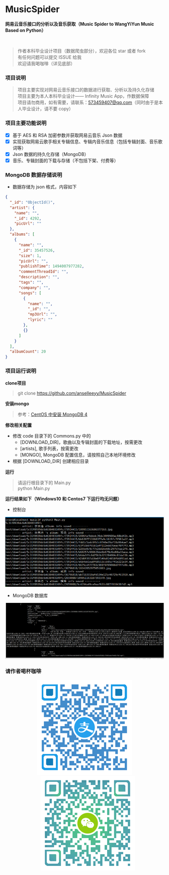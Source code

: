 # MusicSpider

**网易云音乐接口的分析以及音乐获取（Music Spider to WangYiYun Music Based on Python）**

<p align="center">
    <img src="https://img.shields.io/github/license/mashape/apistatus.svg" alt="" />
    <img src="https://img.shields.io/badge/Author-AnselLee-orange.svg" alt="" style="padding-left: 5px" />
    <img src="https://img.shields.io/badge/version-1.0-brightgreen.svg" alt="" style="padding-left: 5px" />
    <img src="https://img.shields.io/github/stars/anselleeyy/MusicSpider.svg?style=social&label=Stars" alt="" style="padding-left: 5px" />
    <img src="https://img.shields.io/github/forks/anselleeyy/MusicSpider.svg?style=social&label=Fork" alt="" style="padding-left: 5px" />
</p>

> 作者本科毕业设计项目（数据爬虫部分），欢迎各位 star 或者 fork  
> 有任何问题可以提交 ISSUE 给我  
> 欢迎请我喝咖啡（详见底部）

### 项目说明

> 项目主要实现对网易云音乐接口的数据进行获取、分析以及持久化存储  
> 项目主要为本人本科毕业设计—— Infinity Music App，作数据保障  
> 项目请勿商用，如有需要，请联系：573459407@qq.com（同时由于是本人毕业设计，请不要 copy）

### 项目主要功能说明

- [X] 基于 AES 和 RSA 加密参数并获取网易云音乐 Json 数据
- [X] 实现获取网易云歌手相关专辑信息、专辑内音乐信息（包括专辑封面、音乐歌词等）
- [X] Json 数据的持久化存储（MongoDB）
- [X] 音乐、专辑封面的下载与存储（不包括下架、付费等）

### MongoDB 数据存储说明

- 数据存储为 json 格式，内容如下

```json
{
  "_id": "ObjectId()",
  "artist": {
    "name": "",
    "_id": 4292,
    "picUrl": ""
  },
  "albums": [
    {
      "name": "",
      "_id": 35457526,
      "size": 1,
      "picUrl": "",
      "publishTime": 1494007977282,
      "commentThreadId": "",
      "description": "",
      "tags": "",
      "company": "",
      "songs": [
        {
          "name": "",
          "_id": "",
          "mp3Url": "",
          "lyric": ""
        },
        {}
      ]
    }
  ],
  "albumCount": 20
}
```

### 项目运行说明

**clone项目**

> git clone https://github.com/anselleeyy/MusicSpider

**安装mongo**

> 参考：[CentOS 中安装 MongoDB 4](https://github.com/anselleeyy/MusicSpider/wiki/CentOS-%E4%B8%AD%E5%AE%89%E8%A3%85-MongoDB-4)

**修改相关配置**

- 修改 code 目录下的 Commons.py 中的
    - [DOWNLOAD_DIR]，歌曲以及专辑封面的下载地址，按需更改
    - [artists], 歌手列表，按需更改
    - [MONGO], MongoDB 配置信息，请按照自己本地环境修改
- 根据 [DOWNLOAD_DIR] 创建相应目录

**运行**

> 请运行根目录下的 Main.py  
> python Main.py

**运行结果如下（Windows10 和 Centos7 下运行均无问题）**

- 控制台

![images/screenshot.png](images/screenshot.png)

- MongoDB 数据库

![images/screenshot2.png](images/screenshot2.png)

### 请作者喝杯咖啡

<p align="center">
    <img src="./images/alipay.png" />
    <img src="./images/wechat.png" style="padding-left: 20px" />
</p>
